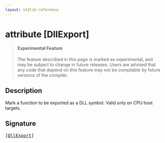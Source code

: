 ```yaml
---
layout: stdlib-reference
---
```


# attribute [DllExport]

> #### Experimental Feature
> The feature described in this page is marked as experimental, and may be subject to change in future releases.
> Users are advised that any code that depend on this feature may not be compilable by future versions of the compiler.

## Description

Mark a function to be exported as a DLL symbol. Valid only on CPU host targets.


## Signature

<pre>
[<a href="dllexport-03">DllExport</a>]
</pre>

